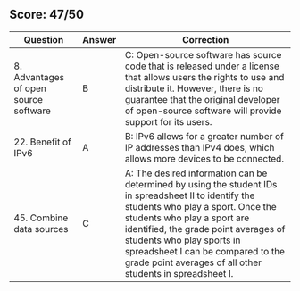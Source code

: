 ## Score: 47/50
| Question | Answer | Correction |
| --- | --- | --- |
| 8. Advantages of open source software | B | C: Open-source software has source code that is released under a license that allows users the rights to use and distribute it. However, there is no guarantee that the original developer of open-source software will provide support for its users. |
| 22. Benefit of IPv6 | A | B: IPv6 allows for a greater number of IP addresses than IPv4 does, which allows more devices to be connected. | 
| 45. Combine data sources | C | A: The desired information can be determined by using the student IDs in spreadsheet II to identify the students who play a sport. Once the students who play a sport are identified, the grade point averages of students who play sports in spreadsheet I can be compared to the grade point averages of all other students in spreadsheet I. | 